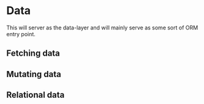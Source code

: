 # Data

This will server as the data-layer and will mainly serve as some sort of ORM entry point.

## Fetching data

## Mutating data

## Relational data
